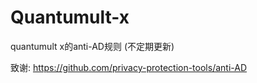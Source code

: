 # Quantumult-x
quantumult x的anti-AD规则
(不定期更新)


致谢: https://github.com/privacy-protection-tools/anti-AD

